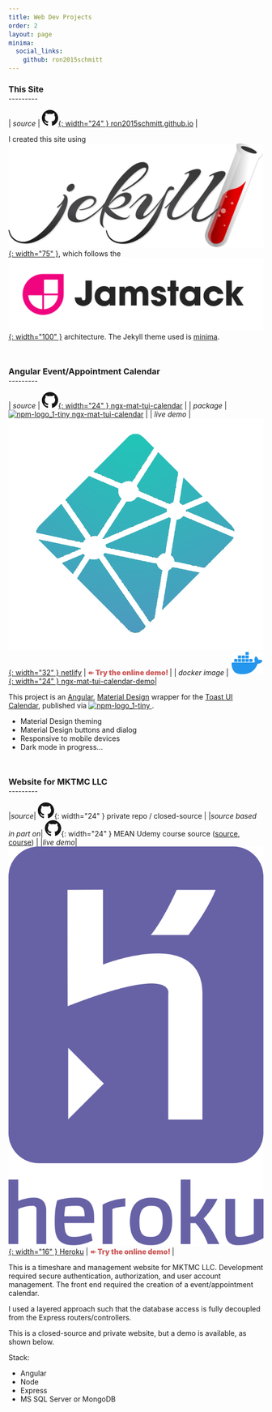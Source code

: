 ```yaml
---
title: Web Dev Projects
order: 2
layout: page
minima:
  social_links:
    github: ron2015schmitt
---
```


<h3 style="margin-bottom: 0; padding-bottom: 0;">This Site</h3>
---------

| *source* |  [![githublogo](/images/github.png){: width="24" } ron2015schmitt.github.io](https://github.com/ron2015schmitt/ron2015schmitt.github.io) |

I created this site using [![Jekyll](/images/jekyll.svg){: width="75" }](https://jekyllrb.com/), which follows the [![Jamstack](/images/jamstack.png){: width="100" }](https://jamstack.org/) architecture.  The Jekyll theme used is [minima](https://github.com/jekyll/minima).

<h3 style="margin-top: 50px; margin-bottom: 0; padding-bottom: 0;">Angular Event/Appointment Calendar</h3>
---------

| *source* |  [![githublogo](/images/github.png){: width="24" } ngx-mat-tui-calendar](https://github.com/ron2015schmitt/ngx-mat-tui-calendar) |
| *package* | [![npm-logo_1-tiny](https://user-images.githubusercontent.com/11559541/144652561-1593db94-2901-43db-aa9c-80616f4eab0f.png) ngx-mat-tui-calendar](https://www.npmjs.com/package/ngx-mat-tui-calendar) |
| *live demo* | [![netlifylogo](/images/Netlify-Logo.png){: width="32" } netlify](https://ngx-mat-tui-calendar-demo.netlify.app/) | <span style="color: indianred; font-weight: 900"> ↞ Try the online demo! </span>|
| *docker image* | [![githublogo](/images/docker.png){: width="24" } ngx-mat-tui-calendar-demo](https://hub.docker.com/r/electron2015/ngx-mat-tui-calendar-demo)|

This project is an [Angular](https://angular.io/), [Material Design](https://material.angular.io/) wrapper for the [Toast UI Calendar](https://github.com/nhn/tui.calendar), published via [![npm-logo_1-tiny](https://user-images.githubusercontent.com/11559541/144652561-1593db94-2901-43db-aa9c-80616f4eab0f.png) 
](https://www.npmjs.com/package/ngx-mat-tui-calendar).

* Material Design theming
* Material Design buttons and dialog
* Responsive to mobile devices
* Dark mode in progress...


<h3 style="margin-top: 50px; margin-bottom: 0; padding-bottom: 0;">Website for MKTMC LLC</h3>
---------

|*source*|  ![githublogo](/images/github.png){: width="24" } private repo / closed-source |
|*source based in part on*|  ![githublogo](/images/github.png){: width="24" } MEAN Udemy course source ([source](https://github.com/ron2015schmitt/project-mean), [course](https://www.udemy.com/certificate/UC-319a3e6c-d598-478a-8d6d-f45d4b299470/)) |
|*live demo*| [![netlifylogo](/images/heroku-logo-vector.svg){: width="16" } Heroku](https://ron2015schmitt-angular-website.herokuapp.com/) | <span style="color: indianred; font-weight: 900"> ↞ Try the online demo! </span> |

This is a timeshare and management website for MKTMC LLC.  Development required secure authentication, authorization, and user account management. The front end required the creation of a event/appointment calendar.

I used a layered approach such that the database access is fully decoupled from the Express routers/controllers.

This is a closed-source and private website, but a demo is available, as shown below.  

Stack:
* Angular
* Node
* Express
* MS SQL Server or MongoDB
 


